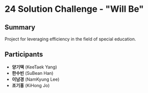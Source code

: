 # 24 Solution Challenge - "Will Be"

## Summary
Project for leveraging efficiency in the field of special education.

## Participants
- **양기택** (KeeTaek Yang)
- **한수빈** (SuBean Han)
- **이남경** (NamKyung Lee)
- **조기홍** (KiHong Jo)
